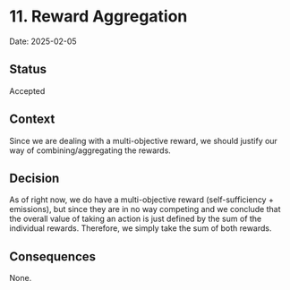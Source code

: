 # 11. Reward Aggregation

Date: 2025-02-05

## Status

Accepted

## Context

Since we are dealing with a multi-objective reward, we should justify our way of combining/aggregating the rewards.

## Decision

As of right now, we do have a multi-objective reward (self-sufficiency + emissions), but since they are in no way competing and we conclude that the overall value of taking an action is just defined by the sum of the individual rewards. Therefore, we simply take the sum of both rewards.

## Consequences

None.

